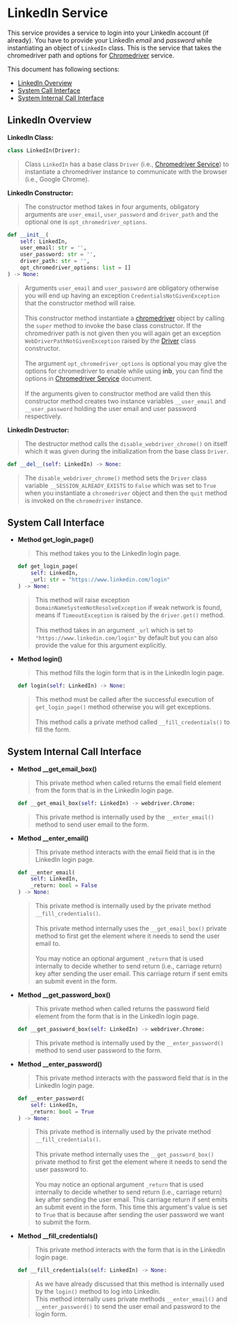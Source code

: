 # LinkedIn Service

This service provides a service to login into your LinkedIn account (if already). You have to provide your LinkedIn _email_ and
_password_ while instantiating an object of `LinkedIn` class. This is the service that takes the chromedriver path and options for
[Chromedriver][_chromedriver_service] service.

This document has following sections:

- [LinkedIn Overview](#linkedin-overview)
- [System Call Interface](#system-call-interface)
- [System Internal Call Interface](#system-internal-call-interface)

## LinkedIn Overview

**LinkedIn Class:**

```python
class LinkedIn(Driver):
```

> Class `LinkedIn` has a base class `Driver` (i.e., [Chromedriver Service][_chromedriver_service]) to instantiate a chromedriver
> instance to communicate with the browser (i.e., Google Chrome).

**LinkedIn Constructor:**

> The constructor method takes in four arguments, obligatory arguments are `user_email`, `user_password` and `driver_path` and the
> optional one is `opt_chromedriver_options`.

```python
def __init__(
    self: LinkedIn,
    user_email: str = '',
    user_password: str = '',
    driver_path: str = '',
    opt_chromedriver_options: list = []
) -> None:
```

> Arguments `user_email` and `user_password` are obligatory otherwise you will end up having an exception
> `CredentialsNotGivenException` that the constructor method will raise.
> <br><br>
> This constructor method instantiate a [chromedriver][_chromedriver_service] object by calling the `super` method to invoke the
> base class constructor. If the chromedriver path is not given then you will again get an exception
> `WebDriverPathNotGivenException` raised by the [Driver][_chromedriver_service] class constructor.
> <br><br>
> The argument `opt_chromedriver_options` is optional you may give the options for chromedriver to enable while using **inb**, you
> can find the options in [Chromedriver Service][_chromedriver_service] document.
> <br><br>
> If the arguments given to constructor method are valid then this constructor method creates two instance variables `__user_email`
> and `__user_password` holding the user email and user password respectively.

**LinkedIn Destructor:**

> The destructor method calls the `disable_webdriver_chrome()` on itself which it was given during the initialization from the base
> class `Driver`.

```python
def __del__(self: LinkedIn) -> None:
```

> The `disable_webdriver_chrome()` method sets the `Driver` class variable `__SESSION_ALREADY_EXISTS` to `False` which was set to
> `True` when you instantiate a `chromedriver` object and then the `quit` method is invoked on the `chromedriver` instance.

## System Call Interface

- **Method get_login_page()**

  > This method takes you to the LinkedIn login page.

  ```python
  def get_login_page(
      self: LinkedIn,
      _url: str = "https://www.linkedin.com/login"
  ) -> None:
  ```

  > This method will raise exception `DomainNameSystemNotResolveException` if weak network is found, means if `TimeoutException`
  > is raised by the `driver.get()` method.
  > <br><br>
  > This method takes in an argument `_url` which is set to `"https://www.linkedin.com/login"` by default but you can also
  > provide the value for this argument explicitly.

- **Method login()**

  > This method fills the login form that is in the LinkedIn login page.

  ```python
  def login(self: LinkedIn) -> None:
  ```

  > This method must be called after the successful execution of `get_login_page()` method otherwise you will get exceptions.
  > <br><br>
  > This method calls a private method called `__fill_credentials()` to fill the form.

## System Internal Call Interface

- **Method __get_email_box()**

    > This private method when called returns the email field element from the form that is in the LinkedIn login page.

    ```python
    def __get_email_box(self: LinkedIn) -> webdriver.Chrome:
    ```

    > This private method is internally used by the `__enter_email()` method to send user email to the form.

- **Method __enter_email()**

    > This private method interacts with the email field that is in the LinkedIn login page.

    ```python
    def __enter_email(
        self: LinkedIn, 
        _return: bool = False
    ) -> None:
    ```

    > This private method is internally used by the private method `__fill_credentials()`.
    > <br><br>
    > This private method internally uses the `__get_email_box()` private method to first get the element where it needs to send
    > the user email to.
    > <br><br>
    > You may notice an optional argument `_return` that is used internally to decide whether to send return (i.e., carriage return)
    > key after sending the user email. This carriage return if sent emits an submit event in the form.

- **Method __get_password_box()**

    > This private method when called returns the password field element from the form that is in the LinkedIn login page.

    ```python
    def __get_password_box(self: LinkedIn) -> webdriver.Chrome:
    ```

    > This private method is internally used by the `__enter_password()` method to send user password to the form.

- **Method __enter_password()**

    > This private method interacts with the password field that is in the LinkedIn login page.

    ```python
    def __enter_password(
        self: LinkedIn, 
        _return: bool = True
    ) -> None:
    ```

    > This private method is internally used by the private method `__fill_credentials()`.
    > <br><br>
    > This private method internally uses the `__get_password_box()` private method to first get the element where it needs to send
    > the user password to.
    > <br><br>
    > You may notice an optional argument `_return` that is used internally to decide whether to send return (i.e., carriage return)
    > key after sending the user email. This carriage return if sent emits an submit event in the form. This time this argument's
    > value is set to `True` that is because after sending the user password we want to submit the form.

- **Method __fill_credentials()**

    > This private method interacts with the form that is in the LinkedIn login page.

    ```python
    def __fill_credentials(self: LinkedIn) -> None:
    ```

    > As we have already discussed that this method is internally used by the `login()` method to log into LinkedIn.
    > <br>
    > This method internally uses private methods `__enter_email()` and `__enter_password()` to send the user email and password to
    > the login form.

<!-- Definitions -->

[_chromedriver_service]: https://github.com/joshiayush/inb/blob/master/docs/inb/linkedin/init.md
